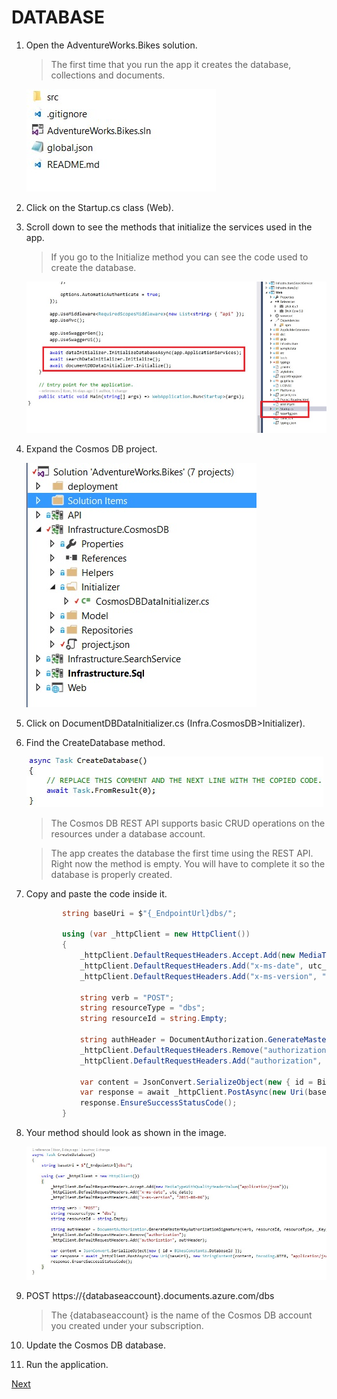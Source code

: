 # DATABASE

1.	Open the AdventureWorks.Bikes solution.

    > The first time that you run the app it creates the database, collections and documents.

    ![](img/image16.jpg)

1.	Click on the Startup.cs class (Web).

1.	Scroll down to see the methods that initialize the services used in the app.

    > If you go to the Initialize method you can see the code used to create the database.

    ![](img/image22.jpg)

1.	Expand the Cosmos DB project.	

    ![](img/image23.jpg)

1.	Click on DocumentDBDataInitializer.cs (Infra.CosmosDB>Initializer).

1.	Find the CreateDatabase method.	

    ![](img/image24.jpg)

    > The Cosmos DB REST API supports basic CRUD operations on the resources under a database account.

    > The app creates the database the first time using the REST API. Right now the method is empty. You will have to complete it so the database is properly created.

1.	Copy and paste the code inside it.
    
    ```csharp
            string baseUri = $"{_EndpointUrl}dbs/";

            using (var _httpClient = new HttpClient())
            {
                _httpClient.DefaultRequestHeaders.Accept.Add(new MediaTypeWithQualityHeaderValue("application/json"));
                _httpClient.DefaultRequestHeaders.Add("x-ms-date", utc_date);
                _httpClient.DefaultRequestHeaders.Add("x-ms-version", "2015-08-06");

                string verb = "POST";
                string resourceType = "dbs";
                string resourceId = string.Empty;

                string authHeader = DocumentAuthorization.GenerateMasterKeyAuthorizationSignature(verb, resourceId, resourceType, _Key, "master", "1.0", utc_date);
                _httpClient.DefaultRequestHeaders.Remove("authorization");
                _httpClient.DefaultRequestHeaders.Add("authorization", authHeader);

                var content = JsonConvert.SerializeObject(new { id = BikesConstants.DatabaseId });
                var response = await _httpClient.PostAsync(new Uri(baseUri), new StringContent(content, Encoding.UTF8, "application/json"));
                response.EnsureSuccessStatusCode();
            }		
     ```

1. Your method should look as shown in the image.

    ![](img/image25.jpg)

1. POST https://{databaseaccount}.documents.azure.com/dbs 		

    > The {databaseaccount} is the name of the Cosmos DB account you created under your subscription.

1.	Update the Cosmos DB database.

1.	Run the application.

<a href="4.Collections.md">Next</a>

